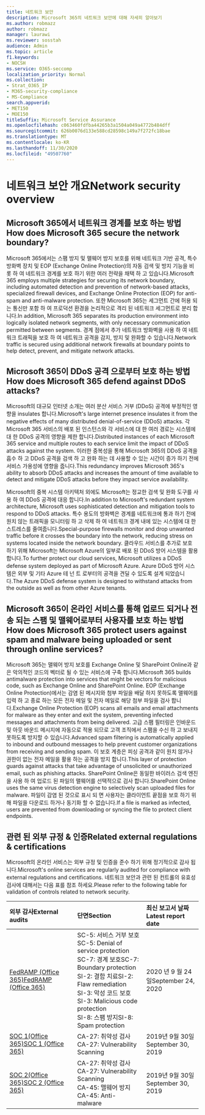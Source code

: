 ```yaml
---
title: 네트워크 보안
description: Microsoft 365의 네트워크 보안에 대해 자세히 알아보기
ms.author: robmazz
author: robmazz
manager: laurawi
ms.reviewer: sosstah
audience: Admin
ms.topic: article
f1.keywords:
- NOCSH
ms.service: O365-seccomp
localization_priority: Normal
ms.collection:
- Strat_O365_IP
- M365-security-compliance
- MS-Compliance
search.appverid:
- MET150
- MOE150
titleSuffix: Microsoft Service Assurance
ms.openlocfilehash: c063460fdfba44265b3a1504a049a4772b484dff
ms.sourcegitcommit: 626b0076d133e588cd28598c149a7f272fc18bae
ms.translationtype: MT
ms.contentlocale: ko-KR
ms.lasthandoff: 11/30/2020
ms.locfileid: "49507760"
---
```

# <a name="network-security-overview"></a><span data-ttu-id="00ece-103">네트워크 보안 개요</span><span class="sxs-lookup"><span data-stu-id="00ece-103">Network security overview</span></span>

## <a name="how-does-microsoft-365-secure-the-network-boundary"></a><span data-ttu-id="00ece-104">Microsoft 365에서 네트워크 경계를 보호 하는 방법</span><span class="sxs-lookup"><span data-stu-id="00ece-104">How does Microsoft 365 secure the network boundary?</span></span>

<span data-ttu-id="00ece-105">Microsoft 365에서는 스팸 방지 및 맬웨어 방지 보호를 위해 네트워크 기반 공격, 특수 방화벽 장치 및 EOP (Exchange Online Protection)의 자동 검색 및 방지 기능을 비롯 하 여 네트워크 경계를 보호 하기 위한 여러 전략을 채택 하 고 있습니다.</span><span class="sxs-lookup"><span data-stu-id="00ece-105">Microsoft 365 employs multiple strategies for securing its network boundary, including automated detection and prevention of network-based attacks, specialized firewall devices, and Exchange Online Protection (EOP) for anti-spam and anti-malware protection.</span></span> <span data-ttu-id="00ece-106">또한 Microsoft 365는 세그먼트 간에 허용 되는 통신만 포함 하 여 프로덕션 환경을 논리적으로 격리 된 네트워크 세그먼트로 분리 합니다.</span><span class="sxs-lookup"><span data-stu-id="00ece-106">In addition, Microsoft 365 separates its production environment into logically isolated network segments, with only necessary communication permitted between segments.</span></span> <span data-ttu-id="00ece-107">경계 점에서 추가 네트워크 방화벽을 사용 하 여 네트워크 트래픽을 보호 하 여 네트워크 공격을 감지, 방지 및 완화할 수 있습니다.</span><span class="sxs-lookup"><span data-stu-id="00ece-107">Network traffic is secured using additional network firewalls at boundary points to help detect, prevent, and mitigate network attacks.</span></span>

## <a name="how-does-microsoft-365-defend-against-ddos-attacks"></a><span data-ttu-id="00ece-108">Microsoft 365이 DDoS 공격 으로부터 보호 하는 방법</span><span class="sxs-lookup"><span data-stu-id="00ece-108">How does Microsoft 365 defend against DDoS attacks?</span></span>

<span data-ttu-id="00ece-109">Microsoft의 대규모 인터넷 소개는 여러 분산 서비스 거부 (DDoS) 공격에 부정적인 영향을 insulates 합니다.</span><span class="sxs-lookup"><span data-stu-id="00ece-109">Microsoft's large internet presence insulates it from the negative effects of many distributed denial-of-service (DDoS) attacks.</span></span> <span data-ttu-id="00ece-110">각 Microsoft 365 서비스의 배포 된 인스턴스와 각 서비스에 대 한 여러 경로는 시스템에 대 한 DDoS 공격의 영향을 제한 합니다.</span><span class="sxs-lookup"><span data-stu-id="00ece-110">Distributed instances of each Microsoft 365 service and multiple routes to each service limit the impact of DDoS attacks against the system.</span></span> <span data-ttu-id="00ece-111">이러한 중복성을 통해 Microsoft 365의 DDoS 공격을 흡수 하 고 DDoS 공격을 검색 하 고 완화 하는 데 사용할 수 있는 시간이 증가 하기 전에 서비스 가용성에 영향을 줍니다.</span><span class="sxs-lookup"><span data-stu-id="00ece-111">This redundancy improves Microsoft 365's ability to absorb DDoS attacks and increases the amount of time available to detect and mitigate DDoS attacks before they impact service availability.</span></span>

<span data-ttu-id="00ece-112">Microsoft의 중복 시스템 아키텍처 외에도 Microsoft는 정교한 검색 및 완화 도구를 사용 하 여 DDoS 공격에 대응 합니다.</span><span class="sxs-lookup"><span data-stu-id="00ece-112">In addition to Microsoft's redundant system architecture, Microsoft uses sophisticated detection and mitigation tools to respond to DDoS attacks.</span></span> <span data-ttu-id="00ece-113">특수 용도의 방화벽은 경계를 네트워크에 통과 하기 전에 원치 않는 트래픽을 모니터링 하 고 삭제 하 여 네트워크 경계 내에 있는 시스템에 대 한 스트레스를 줄여줍니다.</span><span class="sxs-lookup"><span data-stu-id="00ece-113">Special-purpose firewalls monitor and drop unwanted traffic before it crosses the boundary into the network, reducing stress on systems located inside the network boundary.</span></span> <span data-ttu-id="00ece-114">클라우드 서비스를 추가로 보호 하기 위해 Microsoft는 Microsoft Azure의 일부로 배포 된 DDoS 방어 시스템을 활용 합니다.</span><span class="sxs-lookup"><span data-stu-id="00ece-114">To further protect our cloud services, Microsoft utilizes a DDoS defense system deployed as part of Microsoft Azure.</span></span> <span data-ttu-id="00ece-115">Azure DDoS 방어 시스템은 외부 및 기타 Azure 테 넌 트 로부터의 공격을 견딜 수 있도록 설계 되었습니다.</span><span class="sxs-lookup"><span data-stu-id="00ece-115">The Azure DDoS defense system is designed to withstand attacks from the outside as well as from other Azure tenants.</span></span>

## <a name="how-does-microsoft-365-protect-users-against-spam-and-malware-being-uploaded-or-sent-through-online-services"></a><span data-ttu-id="00ece-116">Microsoft 365이 온라인 서비스를 통해 업로드 되거나 전송 되는 스팸 및 맬웨어로부터 사용자를 보호 하는 방법</span><span class="sxs-lookup"><span data-stu-id="00ece-116">How does Microsoft 365 protect users against spam and malware being uploaded or sent through online services?</span></span>

<span data-ttu-id="00ece-117">Microsoft 365는 맬웨어 방지 보호를 Exchange Online 및 SharePoint Online과 같은 악의적인 코드의 벡터로 될 수 있는 서비스에 구축 합니다.</span><span class="sxs-lookup"><span data-stu-id="00ece-117">Microsoft 365 builds antimalware protection into services that might be vectors for malicious code, such as Exchange Online and SharePoint Online.</span></span> <span data-ttu-id="00ece-118">EOP (Exchange Online Protection)에서는 감염 된 메시지와 첨부 파일을 배달 하지 못하도록 맬웨어를 입력 하 고 종료 하는 모든 전자 메일 및 전자 메일로 해당 첨부 파일을 검사 합니다.</span><span class="sxs-lookup"><span data-stu-id="00ece-118">Exchange Online Protection (EOP) scans all emails and email attachments for malware as they enter and exit the system, preventing infected messages and attachments from being delivered.</span></span> <span data-ttu-id="00ece-119">고급 스팸 필터링은 인바운드 및 아웃 바운드 메시지에 자동으로 적용 되므로 고객 조직에서 스팸을 수신 하 고 보내지 못하도록 방지할 수 있습니다.</span><span class="sxs-lookup"><span data-stu-id="00ece-119">Advanced spam filtering is automatically applied to inbound and outbound messages to help prevent customer organizations from receiving and sending spam.</span></span> <span data-ttu-id="00ece-120">이 보호 계층은 피싱 공격과 같이 원치 않거나 권한이 없는 전자 메일을 활용 하는 공격을 방지 합니다.</span><span class="sxs-lookup"><span data-stu-id="00ece-120">This layer of protection guards against attacks that take advantage of unsolicited or unauthorized email, such as phishing attacks.</span></span> <span data-ttu-id="00ece-121">SharePoint Online은 동일한 바이러스 검색 엔진을 사용 하 여 업로드 된 파일의 맬웨어를 선택적으로 검사 합니다.</span><span class="sxs-lookup"><span data-stu-id="00ece-121">SharePoint Online uses the same virus detection engine to selectively scan uploaded files for malware.</span></span> <span data-ttu-id="00ece-122">파일이 감염 된 것으로 표시 되 면 사용자는 클라이언트 끝점을 보호 하기 위해 파일을 다운로드 하거나 동기화 할 수 없습니다.</span><span class="sxs-lookup"><span data-stu-id="00ece-122">If a file is marked as infected, users are prevented from downloading or syncing the file to protect client endpoints.</span></span>

## <a name="related-external-regulations--certifications"></a><span data-ttu-id="00ece-123">관련 된 외부 규정 & 인증</span><span class="sxs-lookup"><span data-stu-id="00ece-123">Related external regulations & certifications</span></span>

<span data-ttu-id="00ece-124">Microsoft의 온라인 서비스는 외부 규정 및 인증을 준수 하기 위해 정기적으로 감사 됩니다.</span><span class="sxs-lookup"><span data-stu-id="00ece-124">Microsoft's online services are regularly audited for compliance with external regulations and certifications.</span></span> <span data-ttu-id="00ece-125">네트워크 보안과 관련 된 컨트롤의 유효성 검사에 대해서는 다음 표를 참조 하세요.</span><span class="sxs-lookup"><span data-stu-id="00ece-125">Please refer to the following table for validation of controls related to network security.</span></span>

| <span data-ttu-id="00ece-126">**외부 감사**</span><span class="sxs-lookup"><span data-stu-id="00ece-126">**External audits**</span></span> | <span data-ttu-id="00ece-127">**단면**</span><span class="sxs-lookup"><span data-stu-id="00ece-127">**Section**</span></span> | <span data-ttu-id="00ece-128">**최신 보고서 날짜**</span><span class="sxs-lookup"><span data-stu-id="00ece-128">**Latest report date**</span></span> |
|:--------------------|:------------|:-----------------------|
| [<span data-ttu-id="00ece-129">FedRAMP (Office 365)</span><span class="sxs-lookup"><span data-stu-id="00ece-129">FedRAMP (Office 365)</span></span>](https://compliance.microsoft.com/compliancemanager) | <span data-ttu-id="00ece-130">SC-5: 서비스 거부 보호</span><span class="sxs-lookup"><span data-stu-id="00ece-130">SC-5: Denial of service protection</span></span> <br> <span data-ttu-id="00ece-131">SC-7: 경계 보호</span><span class="sxs-lookup"><span data-stu-id="00ece-131">SC-7: Boundary protection</span></span> <br> <span data-ttu-id="00ece-132">SI-2: 결함 치료</span><span class="sxs-lookup"><span data-stu-id="00ece-132">SI-2: Flaw remediation</span></span> <br> <span data-ttu-id="00ece-133">SI-3: 악성 코드 보호</span><span class="sxs-lookup"><span data-stu-id="00ece-133">SI-3: Malicious code protection</span></span> <br> <span data-ttu-id="00ece-134">SI-8: 스팸 방지</span><span class="sxs-lookup"><span data-stu-id="00ece-134">SI-8: Spam protection</span></span> | <span data-ttu-id="00ece-135">2020 년 9 월 24 일</span><span class="sxs-lookup"><span data-stu-id="00ece-135">September 24, 2020</span></span> |
| [<span data-ttu-id="00ece-136">SOC 1(Office 365)</span><span class="sxs-lookup"><span data-stu-id="00ece-136">SOC 1 (Office 365)</span></span>](https://servicetrust.microsoft.com/ViewPage/MSComplianceGuideV3?command=Download&downloadType=Document&downloadId=b07c0f7b-6bd5-4544-8255-7a5f14bf914a&tab=7027ead0-3d6b-11e9-b9e1-290b1eb4cdeb&docTab=7027ead0-3d6b-11e9-b9e1-290b1eb4cdeb_SOC_/_SSAE_16_Reports) | <span data-ttu-id="00ece-137">CA-27: 취약성 검사</span><span class="sxs-lookup"><span data-stu-id="00ece-137">CA-27: Vulnerability Scanning</span></span> | <span data-ttu-id="00ece-138">2019년 9월 30일</span><span class="sxs-lookup"><span data-stu-id="00ece-138">September 30, 2019</span></span> |
| [<span data-ttu-id="00ece-139">SOC 2(Office 365)</span><span class="sxs-lookup"><span data-stu-id="00ece-139">SOC 2 (Office 365)</span></span>](https://servicetrust.microsoft.com/ViewPage/MSComplianceGuideV3?command=Download&downloadType=Document&downloadId=fa062990-e758-4ddc-ace3-7fb21a301d09&tab=7027ead0-3d6b-11e9-b9e1-290b1eb4cdeb&docTab=7027ead0-3d6b-11e9-b9e1-290b1eb4cdeb_SOC_/_SSAE_16_Rep-11e9-b9e1-290b1eb4cdeb_SOC_/_SSAE_16_Reports) | <span data-ttu-id="00ece-140">CA-27: 취약성 검사</span><span class="sxs-lookup"><span data-stu-id="00ece-140">CA-27: Vulnerability Scanning</span></span> <br> <span data-ttu-id="00ece-141">CA-45: 맬웨어 방지</span><span class="sxs-lookup"><span data-stu-id="00ece-141">CA-45: Anti-malware</span></span> | <span data-ttu-id="00ece-142">2019년 9월 30일</span><span class="sxs-lookup"><span data-stu-id="00ece-142">September 30, 2019</span></span> |
